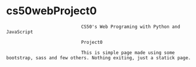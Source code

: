 # cs50webProject0
                                

                                CS50's Web Programing with Python and JavaScript 

                                Project0

                                This is simple page made using some bootstrap, sass and few others. Nothing exiting, just a statick page.
